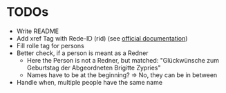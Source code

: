 # TODOs

- Write README
- Add xref Tag with Rede-ID (rid) (see [official documentation](https://www.bundestag.de/resource/blob/577234/4c8091d8650fe417016bb48e604e3eaf/dbtplenarprotokoll_kommentiert-data.pdf#G1030365))
- Fill rolle tag for persons
- Better check, if a person is meant as a Redner
  - Here the Person is not a Redner, but matched: "Glückwünsche zum Geburtstag der Abgeordneten Brigitte Zypries"
  - Names have to be at the beginning? => No, they can be in between
- Handle when, multiple people have the same name
